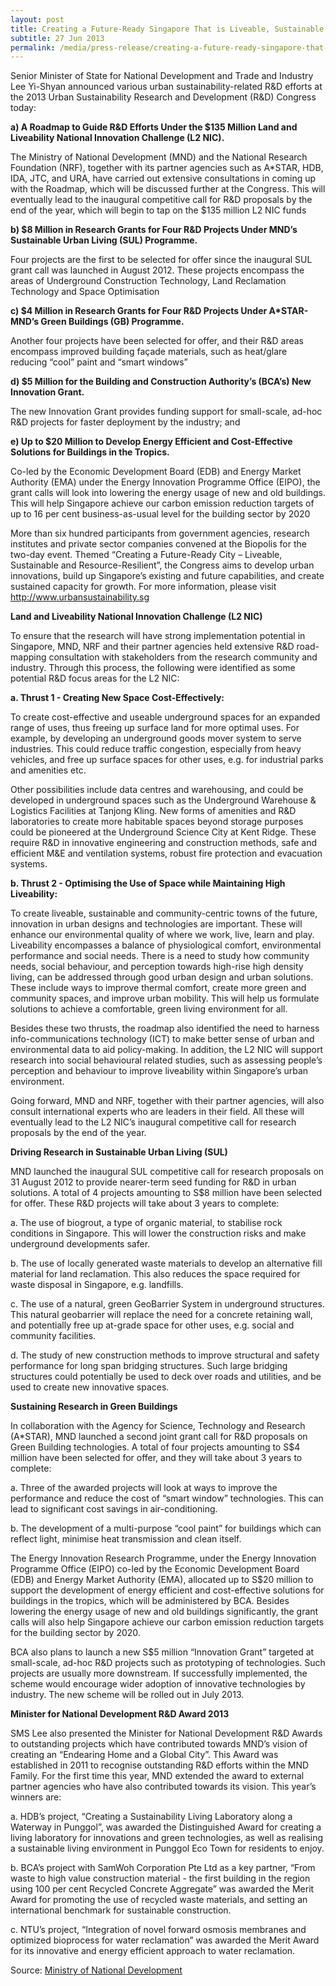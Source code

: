 ```yaml
---
layout: post
title: Creating a Future-Ready Singapore That is Liveable, Sustainable and Resource-Resilient
subtitle: 27 Jun 2013
permalink: /media/press-release/creating-a-future-ready-singapore-that-is-liveable-sustainable-and-resource-resilient
---
```


Senior Minister of State for National Development and Trade and Industry Lee Yi-Shyan announced various urban sustainability-related R&D efforts at the 2013 Urban Sustainability Research and Development (R&D) Congress today:

**a) A Roadmap to Guide R&D Efforts Under the $135 Million Land and Liveability National Innovation Challenge (L2 NIC).**

The Ministry of National Development (MND) and the National Research Foundation (NRF), together with its partner agencies such as A*STAR, HDB, IDA, JTC, and URA, have carried out extensive consultations in coming up with the Roadmap, which will be discussed further at the Congress. This will eventually lead to the inaugural competitive call for R&D proposals by the end of the year, which will begin to tap on the $135 million L2 NIC funds

**b) $8 Million in Research Grants for Four R&D Projects Under MND’s Sustainable Urban Living (SUL) Programme.**

Four projects are the first to be selected for offer since the inaugural SUL grant call was launched in August 2012. These projects encompass the areas of Underground Construction Technology, Land Reclamation Technology and Space Optimisation

**c) $4 Million in Research Grants for Four R&D Projects Under A*STAR-MND’s Green Buildings (GB) Programme.**

Another four projects have been selected for offer, and their R&D areas encompass improved building façade materials, such as heat/glare reducing “cool” paint and “smart windows”

**d) $5 Million for the Building and Construction Authority’s (BCA’s) New Innovation Grant.**

The new Innovation Grant provides funding support for small-scale, ad-hoc R&D projects for faster deployment by the industry; and

**e) Up to $20 Million to Develop Energy Efficient and Cost-Effective Solutions for Buildings in the Tropics.**

Co-led by the Economic Development Board (EDB) and Energy Market Authority (EMA) under the Energy Innovation Programme Office (EIPO), the grant calls will look into lowering the energy usage of new and old buildings. This will help Singapore achieve our carbon emission reduction targets of up to 16 per cent business-as-usual level for the building sector by 2020

More than six hundred participants from government agencies, research institutes and private sector companies convened at the Biopolis for the two-day event. Themed “Creating a Future-Ready City – Liveable, Sustainable and Resource-Resilient”, the Congress aims to develop urban innovations, build up Singapore’s existing and future capabilities, and create sustained capacity for growth. For more information, please visit http://www.urbansustainability.sg

**Land and Liveability National Innovation Challenge (L2 NIC)**

To ensure that the research will have strong implementation potential in Singapore, MND, NRF and their partner agencies held extensive R&D road-mapping consultation with stakeholders from the research community and industry. Through this process, the following were identified as some potential R&D focus areas for the L2 NIC:

**a. Thrust 1 - Creating New Space Cost-Effectively:**

To create cost-effective and useable underground spaces for an expanded range of uses, thus freeing up surface land for more optimal uses. For example, by developing an underground goods mover system to serve industries. This could reduce traffic congestion, especially from heavy vehicles, and free up surface spaces for other uses, e.g. for industrial parks and amenities etc.

Other possibilities include data centres and warehousing, and could be developed in underground spaces such as the Underground Warehouse & Logistics Facilities at Tanjong Kling. New forms of amenities and R&D laboratories to create more habitable spaces beyond storage purposes could be pioneered at the Underground Science City at Kent Ridge. These require R&D in innovative engineering and construction methods, safe and efficient M&E and ventilation systems, robust fire protection and evacuation systems.

**b. Thrust 2 - Optimising the Use of Space while Maintaining High Liveability:**

To create liveable, sustainable and community-centric towns of the future, innovation in urban designs and technologies are important. These will enhance our environmental quality of where we work, live, learn and play. Liveability encompasses a balance of physiological comfort, environmental performance and social needs. There is a need to study how community needs, social behaviour, and perception towards high-rise high density living, can be addressed through good urban design and urban solutions. These include ways to improve thermal comfort, create more green and community spaces, and improve urban mobility. This will help us formulate solutions to achieve a comfortable, green living environment for all.

Besides these two thrusts, the roadmap also identified the need to harness info-communications technology (ICT) to make better sense of urban and environmental data to aid policy-making. In addition, the L2 NIC will support research into social behavioural related studies, such as assessing people’s perception and behaviour to improve liveability within Singapore’s urban environment.

Going forward, MND and NRF, together with their partner agencies, will also consult international experts who are leaders in their field. All these will eventually lead to the L2 NIC’s inaugural competitive call for research proposals by the end of the year.

**Driving Research in Sustainable Urban Living (SUL)**

MND launched the inaugural SUL competitive call for research proposals on 31 August 2012 to provide nearer-term seed funding for R&D in urban solutions. A total of 4 projects amounting to S$8 million have been selected for offer. These R&D projects will take about 3 years to complete:

a. The use of biogrout, a type of organic material, to stabilise rock conditions in Singapore. This will lower the construction risks and make underground developments safer.

b. The use of locally generated waste materials to develop an alternative fill material for land reclamation. This also reduces the space required for waste disposal in Singapore, e.g. landfills.

c. The use of a natural, green GeoBarrier System in underground structures. This natural geobarrier will replace the need for a concrete retaining wall, and potentially free up at-grade space for other uses, e.g. social and community facilities.

d. The study of new construction methods to improve structural and safety performance for long span bridging structures. Such large bridging structures could potentially be used to deck over roads and utilities, and be used to create new innovative spaces.

**Sustaining Research in Green Buildings**

In collaboration with the Agency for Science, Technology and Research (A*STAR), MND launched a second joint grant call for R&D proposals on Green Building technologies. A total of four projects amounting to S$4 million have been selected for offer, and they will take about 3 years to complete:

a. Three of the awarded projects will look at ways to improve the performance and reduce the cost of “smart window” technologies. This can lead to significant cost savings in air-conditioning.

b. The development of a multi-purpose “cool paint” for buildings which can reflect light, minimise heat transmission and clean itself.

The Energy Innovation Research Programme, under the Energy Innovation Programme Office (EIPO) co-led by the Economic Development Board (EDB) and Energy Market Authority (EMA), allocated up to S$20 million to support the development of energy efficient and cost-effective solutions for buildings in the tropics, which will be administered by BCA. Besides lowering the energy usage of new and old buildings significantly, the grant calls will also help Singapore achieve our carbon emission reduction targets for the building sector by 2020.

BCA also plans to launch a new S$5 million “Innovation Grant” targeted at small-scale, ad-hoc R&D projects such as prototyping of technologies. Such projects are usually more downstream. If successfully implemented, the scheme would encourage wider adoption of innovative technologies by industry. The new scheme will be rolled out in July 2013.


**Minister for National Development R&D Award 2013**

SMS Lee also presented the Minister for National Development R&D Awards to outstanding projects which have contributed towards MND’s vision of creating an “Endearing Home and a Global City”. This Award was established in 2011 to recognise outstanding R&D efforts within the MND Family. For the first time this year, MND extended the award to external partner agencies who have also contributed towards its vision. This year’s winners are:

a. HDB’s project, “Creating a Sustainability Living Laboratory along a Waterway in Punggol”, was awarded the Distinguished Award for creating a living laboratory for innovations and green technologies, as well as realising a sustainable living environment in Punggol Eco Town for residents to enjoy.

b. BCA’s project with SamWoh Corporation Pte Ltd as a key partner, “From waste to high value construction material - the first building in the region using 100 per cent Recycled Concrete Aggregate” was awarded the Merit Award for promoting the use of recycled waste materials, and setting an international benchmark for sustainable construction.

c. NTU’s project, “Integration of novel forward osmosis membranes and optimized bioprocess for water reclamation” was awarded the Merit Award for its innovative and energy efficient approach to water reclamation.

Source: [<a href="https://www.mnd.gov.sg/" target="_blank">Ministry of National Development </a>](https://www.mnd.gov.sg/)

